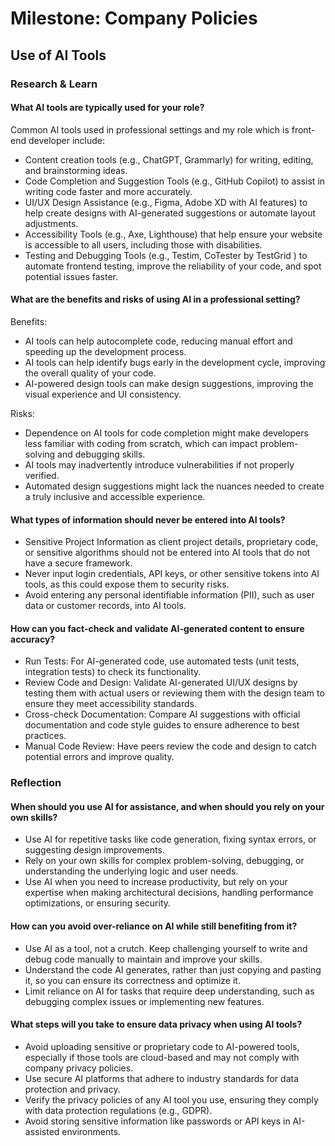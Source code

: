# Milestone: Company Policies
## Use of AI Tools

### Research & Learn

#### What AI tools are typically used for your role?
Common AI tools used in professional settings and my role which is front-end developer include:
- Content creation tools (e.g., ChatGPT, Grammarly) for writing, editing, and brainstorming ideas.
- Code Completion and Suggestion Tools (e.g., GitHub Copilot) to assist in writing code faster and more accurately.
- UI/UX Design Assistance (e.g., Figma, Adobe XD with AI features) to help create designs with AI-generated suggestions or automate layout adjustments.
- Accessibility Tools (e.g., Axe, Lighthouse) that help ensure your website is accessible to all users, including those with disabilities.
- Testing and Debugging Tools (e.g., Testim, CoTester by TestGrid ) to automate frontend testing, improve the reliability of your code, and spot potential issues faster.

#### What are the benefits and risks of using AI in a professional setting?
Benefits:
- AI tools can help autocomplete code, reducing manual effort and speeding up the development process.
- AI tools can help identify bugs early in the development cycle, improving the overall quality of your code.
- AI-powered design tools can make design suggestions, improving the visual experience and UI consistency.

Risks:
- Dependence on AI tools for code completion might make developers less familiar with coding from scratch, which can impact problem-solving and debugging skills.
- AI tools may inadvertently introduce vulnerabilities if not properly verified.
- Automated design suggestions might lack the nuances needed to create a truly inclusive and accessible experience.

#### What types of information should never be entered into AI tools?
- Sensitive Project Information as client project details, proprietary code, or sensitive algorithms should not be entered into AI tools that do not have a secure framework.
- Never input login credentials, API keys, or other sensitive tokens into AI tools, as this could expose them to security risks.
- Avoid entering any personal identifiable information (PII), such as user data or customer records, into AI tools.

#### How can you fact-check and validate AI-generated content to ensure accuracy?
- Run Tests: For AI-generated code, use automated tests (unit tests, integration tests) to check its functionality.
- Review Code and Design: Validate AI-generated UI/UX designs by testing them with actual users or reviewing them with the design team to ensure they meet accessibility standards.
- Cross-check Documentation: Compare AI suggestions with official documentation and code style guides to ensure adherence to best practices.
- Manual Code Review: Have peers review the code and design to catch potential errors and improve quality.

### Reflection

#### When should you use AI for assistance, and when should you rely on your own skills?
- Use AI for repetitive tasks like code generation, fixing syntax errors, or suggesting design improvements.
- Rely on your own skills for complex problem-solving, debugging, or understanding the underlying logic and user needs.
- Use AI when you need to increase productivity, but rely on your expertise when making architectural decisions, handling performance optimizations, or ensuring security.

#### How can you avoid over-reliance on AI while still benefiting from it?
- Use AI as a tool, not a crutch. Keep challenging yourself to write and debug code manually to maintain and improve your skills.
- Understand the code AI generates, rather than just copying and pasting it, so you can ensure its correctness and optimize it.
- Limit reliance on AI for tasks that require deep understanding, such as debugging complex issues or implementing new features.

#### What steps will you take to ensure data privacy when using AI tools?
- Avoid uploading sensitive or proprietary code to AI-powered tools, especially if those tools are cloud-based and may not comply with company privacy policies.
- Use secure AI platforms that adhere to industry standards for data protection and privacy.
- Verify the privacy policies of any AI tool you use, ensuring they comply with data protection regulations (e.g., GDPR).
- Avoid storing sensitive information like passwords or API keys in AI-assisted environments.